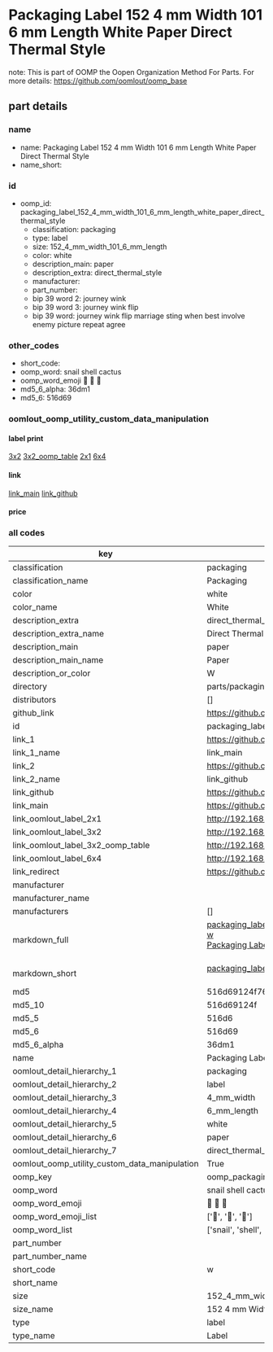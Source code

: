 # Packaging Label 152 4 mm Width 101 6 mm Length White Paper Direct Thermal Style  

note: This is part of OOMP the Oopen Organization Method For Parts. For more details: https://github.com/oomlout/oomp_base

##  part details
  







### name
* name: Packaging Label 152 4 mm Width 101 6 mm Length White Paper Direct Thermal Style
* name_short: 
### id
* oomp_id: packaging_label_152_4_mm_width_101_6_mm_length_white_paper_direct_thermal_style
  * classification: packaging
  * type: label
  * size: 152_4_mm_width_101_6_mm_length
  * color: white
  * description_main: paper
  * description_extra: direct_thermal_style
  * manufacturer: 
  * part_number: 
  * bip 39 word 2: journey wink
  * bip 39 word 3: journey wink flip
  * bip 39 word: journey wink flip marriage sting when best involve enemy picture repeat agree

### other_codes
* short_code: 
* oomp_word: snail shell cactus
* oomp_word_emoji :snail: :shell: :cactus:
* md5_6_alpha: 36dm1
* md5_6: 516d69






### oomlout_oomp_utility_custom_data_manipulation
#### label print
[3x2](http://192.168.1.245:1112/?label=oomp%2036dm1)
[3x2_oomp_table](http://192.168.1.108:1112/?label=oomp%2036dm1)
[2x1](http://192.168.1.242:1112/?label=oomp%2036dm1)
[6x4](http://192.168.1.55:1112/?label=oomp%2036dm1)    

#### link

[link_main](https://github.com/oomlout/oomlout_oomp_version_1_messy/tree/main/parts/packaging_label_152_4_mm_width_101_6_mm_length_white_paper_direct_thermal_style) [link_github](https://github.com/oomlout/oomlout_oomp_version_1_messy/tree/main/parts/packaging_label_152_4_mm_width_101_6_mm_length_white_paper_direct_thermal_style)                             

#### price







### all codes 
| key | value |  
| --- | --- |  
| classification | packaging |  
| classification_name | Packaging |  
| color | white |  
| color_name | White |  
| description_extra | direct_thermal_style |  
| description_extra_name | Direct Thermal Style |  
| description_main | paper |  
| description_main_name | Paper |  
| description_or_color | W  |  
| directory | parts/packaging_label_152_4_mm_width_101_6_mm_length_white_paper_direct_thermal_style |  
| distributors | [] |  
| github_link | https://github.com/oomlout/oomlout_oomp_part_src/tree/main/parts/packaging_label_152_4_mm_width_101_6_mm_length_white_paper_direct_thermal_style |  
| id | packaging_label_152_4_mm_width_101_6_mm_length_white_paper_direct_thermal_style |  
| link_1 | https://github.com/oomlout/oomlout_oomp_version_1_messy/tree/main/parts/packaging_label_152_4_mm_width_101_6_mm_length_white_paper_direct_thermal_style |  
| link_1_name | link_main |  
| link_2 | https://github.com/oomlout/oomlout_oomp_version_1_messy/tree/main/parts/packaging_label_152_4_mm_width_101_6_mm_length_white_paper_direct_thermal_style |  
| link_2_name | link_github |  
| link_github | https://github.com/oomlout/oomlout_oomp_version_1_messy/tree/main/parts/packaging_label_152_4_mm_width_101_6_mm_length_white_paper_direct_thermal_style |  
| link_main | https://github.com/oomlout/oomlout_oomp_version_1_messy/tree/main/parts/packaging_label_152_4_mm_width_101_6_mm_length_white_paper_direct_thermal_style |  
| link_oomlout_label_2x1 | http://192.168.1.242:1112/?label=oomp%2036dm1 |  
| link_oomlout_label_3x2 | http://192.168.1.245:1112/?label=oomp%2036dm1 |  
| link_oomlout_label_3x2_oomp_table | http://192.168.1.108:1112/?label=oomp%2036dm1 |  
| link_oomlout_label_6x4 | http://192.168.1.55:1112/?label=oomp%2036dm1 |  
| link_redirect | https://github.com/oomlout/oomlout_oomp_version_1_messy/tree/main/parts/packaging_label_152_4_mm_width_101_6_mm_length_white_paper_direct_thermal_style |  
| manufacturer |  |  
| manufacturer_name |  |  
| manufacturers | [] |  
| markdown_full | [packaging_label_152_4_mm_width_101_6_mm_length_white_paper_direct_thermal_style](none)<br>[w](none)<br>[Packaging Label 152 4 Mm Width 101 6 Mm Length White Paper Direct Thermal Style](none)<br><br> |  
| markdown_short | [packaging_label_152_4_mm_width_101_6_mm_length_white_paper_direct_thermal_style](none)<br><br> |  
| md5 | 516d69124f7622abe8eaf884b23ef3c3 |  
| md5_10 | 516d69124f |  
| md5_5 | 516d6 |  
| md5_6 | 516d69 |  
| md5_6_alpha | 36dm1 |  
| name | Packaging Label 152 4 mm Width 101 6 mm Length White Paper Direct Thermal Style |  
| oomlout_detail_hierarchy_1 | packaging |  
| oomlout_detail_hierarchy_2 | label |  
| oomlout_detail_hierarchy_3 | 4_mm_width |  
| oomlout_detail_hierarchy_4 | 6_mm_length |  
| oomlout_detail_hierarchy_5 | white |  
| oomlout_detail_hierarchy_6 | paper |  
| oomlout_detail_hierarchy_7 | direct_thermal_style |  
| oomlout_oomp_utility_custom_data_manipulation | True |  
| oomp_key | oomp_packaging_label_152_4_mm_width_101_6_mm_length_white_paper_direct_thermal_style |  
| oomp_word | snail shell cactus |  
| oomp_word_emoji | :snail: :shell: :cactus: |  
| oomp_word_emoji_list | [':snail:', ':shell:', ':cactus:'] |  
| oomp_word_list | ['snail', 'shell', 'cactus'] |  
| part_number |  |  
| part_number_name |  |  
| short_code | w |  
| short_name |  |  
| size | 152_4_mm_width_101_6_mm_length |  
| size_name | 152 4 mm Width 101 6 mm Length |  
| type | label |  
| type_name | Label |  
